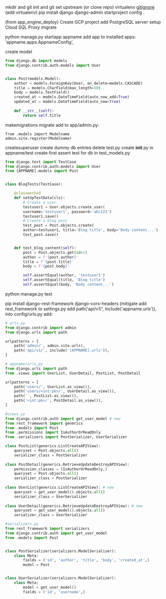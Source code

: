 mkdir and git init and git set upstream (or clone repo)
virtualenv
[gitignore](https://gist.github.com/3ng7n33r/68dd8d0d45a3436423d1c417eef83190) (add virtualenv)
pip install django
django-admin startproject config .


(from app_engine_deploy)
Create GCP project
add PostgreSQL server 
setup Cloud SQL Proxy
migrate

python manage.py startapp appname
add app to installed apps: 'appname.apps.AppnameConfig',

create model
```py
from django.db import models
from django.contrib.auth.models import User


class Post(models.Model):
    author = models.ForeignKey(User, on_delete=models.CASCADE)
    title = models.CharField(max_length=50)
    body = models.TextField()
    created_at = models.DateTimeField(auto_now_add=True)
    updated_at = models.DateTimeField(auto_now=True)
    
    def __str__(self):
        return self.title
```
makemigrations
migrate
add to app/admin.py: 

    from .models import Modelname
    admin.site.register(Modelname)

createsuperuser
create dummy db entries
delete test.py
create __init__.py in appname/test
create first assert test for db in test_models.py
```py
from django.test import TestCase
from django.contrib.auth.models import User
from [APPNAME].models import Post


class BlogTests(TestCase):

    @classmethod
    def setUpTestData(cls):
        # Create a user
        testuser1 = User.objects.create_user(
        username='testuser1', password='abc123')
        testuser1.save()
        # Create a blog post
        test_post = Post.objects.create(
        author=testuser1, title='Blog title', body='Body content...')
        test_post.save()


    def test_blog_content(self):
        post = Post.objects.get(id=1)
        author = f'{post.author}'
        title = f'{post.title}'
        body = f'{post.body}'

        self.assertEqual(author, 'testuser1')
        self.assertEqual(title, 'Blog title')
        self.assertEqual(body, 'Body content...')
```
python manage.py test

pip install django-rest-framework django-cors-headers 
(mitigate 
add rest_framework to settings.py
add path('api/v1/', include('appname.urls')), into config/urls.py
add:
```py
# urls.py
from django.contrib import admin
from django.urls import path

urlpatterns = [
    path('admin/', admin.site.urls),
    path('api/v1/', include('[APPNAME].urls')),
]

# appname/urls.py
from django.urls import path
from .views import UserList, UserDetail, PostList, PostDetail

urlpatterns = [
	path('users/', UserList.as_view()),
	path('users/<int:pk>/', UserDetail.as_view()),
	path('', PostList.as_view()),
	path('<int:pk>/', PostDetail.as_view()),
]

#views.py
from django.contrib.auth import get_user_model # new
from rest_framework import generics
from .models import Post
from .permissions import IsAuthorOrReadOnly
from .serializers import PostSerializer, UserSerializer

class PostList(generics.ListCreateAPIView):
	queryset = Post.objects.all()
	serializer_class = PostSerializer
	
class PostDetail(generics.RetrieveUpdateDestroyAPIView):
	permission_classes = (IsAuthorOrReadOnly,)
	queryset = Post.objects.all()
	serializer_class = PostSerializer
	
class UserList(generics.ListCreateAPIView): # new
	queryset = get_user_model().objects.all()
	serializer_class = UserSerializer
	
class UserDetail(generics.RetrieveUpdateDestroyAPIView): # new
	queryset = get_user_model().objects.all()
	serializer_class = UserSerializer

#serializers.py
from rest_framework import serializers
from django.contrib.auth import get_user_model
from .models import Post


class PostSerializer(serializers.ModelSerializer):
    class Meta:
        fields = ('id', 'author', 'title', 'body', 'created_at',)
        model = Post


class UserSerializer(serializers.ModelSerializer):
	class Meta:
		model = get_user_model()
		fields = ('id', 'username',)
```
<!--stackedit_data:
eyJoaXN0b3J5IjpbLTg3MDI2NDI4MywtOTgzMDgwNzEzLDM3OD
IwNjM2NiwxMDMxMDI3NzY0LC0xNzAzNDM3OTYsLTU0NDE1Njg1
NywtMjAwNTU2OTcxOSwtOTE0NTIyOTc0LDgzMTUyMjU0OCwtND
U2OTY0ODE1LC0xNTQ1MzAxMDEzXX0=
-->